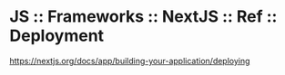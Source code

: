 # JS :: Frameworks :: NextJS :: Ref :: Deployment

https://nextjs.org/docs/app/building-your-application/deploying
